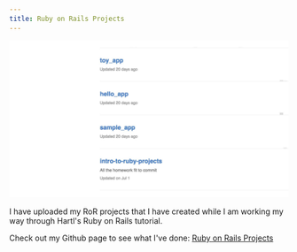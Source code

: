 ```yaml
---
title: Ruby on Rails Projects
---
```


![Ruby on Rails Projects](assets/img/work/proj-6/ruby_ss.jpg)

I have uploaded my RoR projects that I have created while I am working my way through Hartl's Ruby on Rails tutorial.

Check out my Github page to see what I've done: [Ruby on Rails Projects](https://github.com/nicollehahn?tab=repositories)